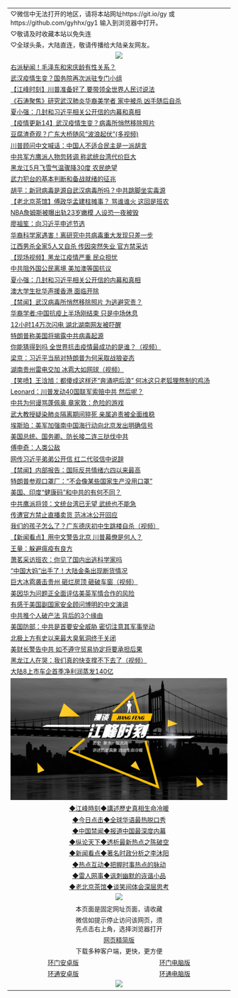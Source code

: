  <table>
 
<tr>
<td colspan="2" align=left>
♡微信中无法打开的地区，请将本站网址https://git.io/gy 或 https://github.com/gyhhx/gy1 输入到浏览器中打开。 
 </td>
</tr>
 <tr>
 <td colspan="2" align=left>
♡敬请及时收藏本站以免失连
 </td>
   <tr>
<td colspan="2" align=left>
♡全球头条，大陆直连，敬请传播给大陆亲友网友。
 </td>
</tr>
 
 <tr>
    <td colspan="2" align=center><img src="https://cdn.jsdelivr.net/gh/gyoupiodf/im1/%E7%BD%91%E9%97%A8%E6%96%B0%E9%97%BB1.jpg"></td>
 </tr>
<tr><td colspan="2" align="left"><a href="https://img.xdraf.store/?name=c1166962&key=ygwgqhhegmyfhual&from=gy">右派秘闻！毛泽东和宋庆龄有性关系？</a></td></tr>
<tr><td colspan="2" align="left"><a href="https://img.xdraf.store/?name=c1166902&key=ygwgqhhegmyfhual&from=gy">武汉疫情生变？国务院再次派驻专门小组</a></td></tr>
<tr><td colspan="2" align="left"><a href="https://img.xdraf.store/?name=c1166855&key=ygwgqhhegmyfhual&from=gy">【江峰时刻】川普准备好了 要带领全世界人民讨说法</a></td></tr>
<tr><td colspan="2" align="left"><a href="https://img.xdraf.store/?name=c1166945&key=ygwgqhhegmyfhual&from=gy">《石涛聚焦》研究武汉肺炎华裔美学者 家中被杀 凶手随后自杀</a></td></tr>
<tr><td colspan="2" align="left"><a href="https://img.xdraf.store/?name=c1166916&key=ygwgqhhegmyfhual&from=gy">夏小强：几封和习近平相关公开信的内幕和真相</a></td></tr>
<tr><td colspan="2" align="left"><a href="https://img.xdraf.store/?name=c1166082&key=ygwgqhhegmyfhual&from=gy">【疫情更新14】武汉疫情生变？病毒所悄然移除照片</a></td></tr>
<tr><td colspan="2" align="left"><a href="https://img.xdraf.store/?name=c1166917&key=ygwgqhhegmyfhual&from=gy">豆腐渣奇观？广东大桥随风“波浪起伏”(多视频)</a></td></tr>
<tr><td colspan="2" align="left"><a href="https://img.xdraf.store/?name=c1166853&key=ygwgqhhegmyfhual&from=gy">川普顾问中文喊话：中国人不适合民主是一派胡言</a></td></tr>
<tr><td colspan="2" align="left"><a href="https://img.xdraf.store/?name=c1166984&key=ygwgqhhegmyfhual&from=gy">中共军方鹰派人物忽转调 称武统台湾代价巨大</a></td></tr>
<tr><td colspan="2" align="left"><a href="https://img.xdraf.store/?name=c1166956&key=ygwgqhhegmyfhual&from=gy">黑龙江5月飞雪气温骤降30度 农民绝望</a></td></tr>
<tr><td colspan="2" align="left"><a href="https://img.xdraf.store/?name=c1166934&key=ygwgqhhegmyfhual&from=gy">武力犯台的基本判断和备战就绪的征兆</a></td></tr>
<tr><td colspan="2" align="left"><a href="https://img.xdraf.store/?name=c1166999&key=ygwgqhhegmyfhual&from=gy">胡平：新冠病毒是源自武汉病毒所吗？中共跳脚坐实毒源</a></td></tr>
<tr><td colspan="2" align="left"><a href="https://img.xdraf.store/?name=c1166918&key=ygwgqhhegmyfhual&from=gy">【老北京茶馆】傅政华孟建柱摊事？ 骂谁谁火 这回是班农</a></td></tr>
<tr><td colspan="2" align="left"><a href="https://img.xdraf.store/?name=c1166947&key=ygwgqhhegmyfhual&from=gy">NBA詹姆斯被曝出轨23岁嫩模 人设恐一夜被毁</a></td></tr>
<tr><td colspan="2" align="left"><a href="https://img.xdraf.store/?name=c1166960&key=ygwgqhhegmyfhual&from=gy">廖祖笙：向习近平申述节选</a></td></tr>
<tr><td colspan="2" align="left"><a href="https://img.xdraf.store/?name=c1166908&key=ygwgqhhegmyfhual&from=gy">华裔科学家遇害！离研究中共病毒重大发现只差一步</a></td></tr>
<tr><td colspan="2" align="left"><a href="https://img.xdraf.store/?name=c1166957&key=ygwgqhhegmyfhual&from=gy">江西男杀全家5人又自杀 传因突然失业 官方禁采访</a></td></tr>
<tr><td colspan="2" align="left"><a href="https://img.xdraf.store/?name=c1166943&key=ygwgqhhegmyfhual&from=gy">【现场视频】黑龙江疫情严重 民众担忧</a></td></tr>
<tr><td colspan="2" align="left"><a href="https://img.xdraf.store/?name=c1166948&key=ygwgqhhegmyfhual&from=gy">中共阻外国公民离境 美加澳等国抗议</a></td></tr>
<tr><td colspan="2" align="left"><a href="https://img.xdraf.store/?name=c1166996&key=ygwgqhhegmyfhual&from=gy">夏小强：几封和习近平相关公开信的内幕和真相</a></td></tr>
<tr><td colspan="2" align="left"><a href="https://img.xdraf.store/?name=c1166940&key=ygwgqhhegmyfhual&from=gy">澳大学生批华声援香港 面临开除</a></td></tr>
<tr><td colspan="2" align="left"><a href="https://img.xdraf.store/?name=c1166969&key=ygwgqhhegmyfhual&from=gy">【禁闻】武汉病毒所悄然移除照片 为逃避究责？</a></td></tr>
<tr><td colspan="2" align="left"><a href="https://img.xdraf.store/?name=c1166958&key=ygwgqhhegmyfhual&from=gy">华裔学者:中国抗疫上半场刚结束 只是中场休息</a></td></tr>
<tr><td colspan="2" align="left"><a href="https://img.xdraf.store/?name=c1166862&key=ygwgqhhegmyfhual&from=gy">12小时14万次闪电 湖北湖南网友被吓醒</a></td></tr>
<tr><td colspan="2" align="left"><a href="https://img.xdraf.store/?name=c1166980&key=ygwgqhhegmyfhual&from=gy">特朗普称美国将揭露中共病毒起源</a></td></tr>
<tr><td colspan="2" align="left"><a href="https://img.xdraf.store/?name=c1166993&key=ygwgqhhegmyfhual&from=gy">你能猜得到吗  全世界抗击疫情最成功的是谁？（视频）</a></td></tr>
<tr><td colspan="2" align="left"><a href="https://img.xdraf.store/?name=c1166997&key=ygwgqhhegmyfhual&from=gy">梁京：习近平当局对特朗普为何采取战狼姿态</a></td></tr>
<tr><td colspan="2" align="left"><a href="https://img.xdraf.store/?name=c1166901&key=ygwgqhhegmyfhual&from=gy">湖南贵州雷电交加 冰雹大如网球（视频）</a></td></tr>
<tr><td colspan="2" align="left"><a href="https://img.xdraf.store/?name=c1166998&key=ygwgqhhegmyfhual&from=gy">【笑喷】王浛旭：都傻成这样还“奔涌吧后浪” 何冰这只老狐狸熬制的鸡汤</a></td></tr>
<tr><td colspan="2" align="left"><a href="https://img.xdraf.store/?name=c1166907&key=ygwgqhhegmyfhual&from=gy">Leonard：川普发动40国联军索赔中共 然后呢？</a></td></tr>
<tr><td colspan="2" align="left"><a href="https://img.xdraf.store/?name=c1166852&key=ygwgqhhegmyfhual&from=gy">中共为何谩骂蓬佩奥 章家敦：危险的游戏</a></td></tr>
<tr><td colspan="2" align="left"><a href="https://img.xdraf.store/?name=c1166938&key=ygwgqhhegmyfhual&from=gy">武大教授疑染肺炎隔离期间猝死 亲属追责被全面维稳</a></td></tr>
<tr><td colspan="2" align="left"><a href="https://img.xdraf.store/?name=c1166981&key=ygwgqhhegmyfhual&from=gy">埃斯珀：美军加强南中国海行动向北京发出明确信号</a></td></tr>
<tr><td colspan="2" align="left"><a href="https://img.xdraf.store/?name=c1166946&key=ygwgqhhegmyfhual&from=gy">美国总统、国务卿、防长接二连三挞伐中共</a></td></tr>
<tr><td colspan="2" align="left"><a href="https://img.xdraf.store/?name=c1166905&key=ygwgqhhegmyfhual&from=gy">傅申奇：人类公敌</a></td></tr>
<tr><td colspan="2" align="left"><a href="https://img.xdraf.store/?name=c1166895&key=ygwgqhhegmyfhual&from=gy">网传习近平弟弟公开信 红二代驳信中说辞</a></td></tr>
<tr><td colspan="2" align="left"><a href="https://img.xdraf.store/?name=c1166959&key=ygwgqhhegmyfhual&from=gy">【禁闻】内部报告：国际反共情绪六四以来最高</a></td></tr>
<tr><td colspan="2" align="left"><a href="https://img.xdraf.store/?name=c1166983&key=ygwgqhhegmyfhual&from=gy">特朗普参观口罩厂：“不会像某些国家生产没用口罩”</a></td></tr>
<tr><td colspan="2" align="left"><a href="https://img.xdraf.store/?name=c1166949&key=ygwgqhhegmyfhual&from=gy">美国、印度“健康码”和中共的有何不同？</a></td></tr>
<tr><td colspan="2" align="left"><a href="https://img.xdraf.store/?name=c1166904&key=ygwgqhhegmyfhual&from=gy">中共鹰派将领：文统台湾已无望 武统也不能急</a></td></tr>
<tr><td colspan="2" align="left"><a href="https://img.xdraf.store/?name=c1166894&key=ygwgqhhegmyfhual&from=gy">传遭官方禁止直播卖货 范冰冰公开回应</a></td></tr>
<tr><td colspan="2" align="left"><a href="https://img.xdraf.store/?name=c1166900&key=ygwgqhhegmyfhual&from=gy">我们的孩子怎么了？广东德庆初中生跳楼自杀（视频）</a></td></tr>
<tr><td colspan="2" align="left"><a href="https://img.xdraf.store/?name=c1166881&key=ygwgqhhegmyfhual&from=gy">【新闻看点】用中文警告北京 川普幕僚是何人？</a></td></tr>
<tr><td colspan="2" align="left"><a href="https://img.xdraf.store/?name=c1166974&key=ygwgqhhegmyfhual&from=gy">王量：躲避瘟疫有良方</a></td></tr>
<tr><td colspan="2" align="left"><a href="https://img.xdraf.store/?name=c1166913&key=ygwgqhhegmyfhual&from=gy">萧茗采访班农：你见了国内出逃科学家吗</a></td></tr>
<tr><td colspan="2" align="left"><a href="https://img.xdraf.store/?name=c1166876&key=ygwgqhhegmyfhual&from=gy">“中国大妈”出手了！大陆金条出现断货情况</a></td></tr>
<tr><td colspan="2" align="left"><a href="https://img.xdraf.store/?name=c1166864&key=ygwgqhhegmyfhual&from=gy">巨大冰雹袭击贵州  砸烂房顶  砸破车窗（视频）</a></td></tr>
<tr><td colspan="2" align="left"><a href="https://img.xdraf.store/?name=c1166982&key=ygwgqhhegmyfhual&from=gy">美因华为问题正全面评估美英军情合作的风险</a></td></tr>
<tr><td colspan="2" align="left"><a href="https://img.xdraf.store/?name=c1167009&key=ygwgqhhegmyfhual&from=gy">有感于美国副国家安全顾问博明的中文演讲</a></td></tr>
<tr><td colspan="2" align="left"><a href="https://img.xdraf.store/?name=c1166882&key=ygwgqhhegmyfhual&from=gy">中共推个人破产法 背后的3个缘由</a></td></tr>
<tr><td colspan="2" align="left"><a href="https://img.xdraf.store/?name=c1166930&key=ygwgqhhegmyfhual&from=gy">美国防部：中共是首要安全威胁 密切注意其军事举动</a></td></tr>
<tr><td colspan="2" align="left"><a href="https://img.xdraf.store/?name=c1166922&key=ygwgqhhegmyfhual&from=gy">北极上方有史以来最大臭氧洞终于关闭</a></td></tr>
<tr><td colspan="2" align="left"><a href="https://img.xdraf.store/?name=c1166931&key=ygwgqhhegmyfhual&from=gy">美财长警告中共 如不遵守贸易协定将要承担后果</a></td></tr>
<tr><td colspan="2" align="left"><a href="https://img.xdraf.store/?name=c1167042&key=ygwgqhhegmyfhual&from=gy">黑龙江人在哭：我们真的快支撑不下去了（视频）</a></td></tr>
<tr><td colspan="2" align="left"><a href="https://img.xdraf.store/?name=c1166944&key=ygwgqhhegmyfhual&from=gy">大陆8上市车企首季净利润蒸发140亿</a></td></tr>
 <tr>
   <td colspan="2" align=center><img src="https://github.com/gyoupiodf/im1/blob/master/jf-1.jpg"></td>
  </tr>
   <tr>
   <td colspan="2" align=center> 
<a href="https://new.xsign.surf/oo.aspx?name=c922850&key=wuvfnsbmlgiqemgy&from=gy&tag=9877">◆江峰時刻◆講述歷史真相生命冷暖</a><br/>
    </td>
  </tr>
   <tr>
   <td colspan="2" align=center> 
<a href="https://new.xsign.surf/oo.aspx?name=c816850&key=wuvfnsbmlgiqemgy&from=gy&tag=9877">◆今日点击◆全球华语最热脱口秀</a><br/>
    </td>
  </tr>
  <tr>
  <td colspan="2" align=center>
<a href="https://new.xsign.surf/oo.aspx?name=c816860&key=wuvfnsbmlgiqemgy&from=gy&tag=99733110">◆中国禁闻◆报道中国最深度内幕</a><br/>
   </tr>
  <tr>
     <td colspan="2" align=center>
<a href="https://new.xsign.surf/oo.aspx?name=c816855&key=wuvfnsbmlgiqemgy&from=gy&tag=997110">◆纵论天下◆透析最新热点之陈破空</a><br/>
   </tr>
   <tr>
      <td colspan="2" align=center>
<a href="https://new.xsign.surf/oo.aspx?name=c838308&key=wuvfnsbmlgiqemgy&from=gy&tag=9973110">◆新闻看点◆著名时政分析之李沐阳</a><br/>
   </tr>
   <tr>
     <td colspan="2" align=center>
<a href="https://new.xsign.surf/oo.aspx?name=c816852&key=wuvfnsbmlgiqemgy&from=gy&tag=9733110">◆热点互动◆把握时事热点的脉动</a><br/>
   </tr>
   <tr>
      <td colspan="2" align=center>
<a href="https://new.xsign.surf/oo.aspx?name=c816694&key=wuvfnsbmlgiqemgy&from=gy&tag=93310">◆雷人网事◆讽刺幽默的诙谐小品</a><br/>
   </tr>
   <tr>
    <td colspan="2" align=center>
<a href="https://new.xsign.surf/oo.aspx?name=c816650&key=wuvfnsbmlgiqemgy&from=gy&tag=9973110">◆老北京茶馆◆谈笑间体会深层思考</a><br/>
   </tr>

  <tr>
    <td colspan="2" align="center"><img src="https://cdn.jsdelivr.net/gh/opipe/up/oGate65.jpg"/></td>
  </tr>
  <tr>
    <td colspan="2" align="center">本页面是固定网址页面，请收藏</td>
  <tr>
  <tr>
    <td colspan="2" align="center">微信如提示停止访问该网页，须<br/>先点击右上角，选择浏览器打开</td>
  <tr>
  <tr>
    <td colspan="2" align="center"><a href="https://gitcdn.xyz/cdn/otiny/up/master/show004.htm">网页精简版</a></td>
  </tr>
  <tr>
    <td colspan="2" align="center">下载多种客户端，更快，更方便</td>
  <tr>
  <tr>
    <td align="center"><a href="https://cdn.jsdelivr.net/gh/opipe/up/oGatea.apk">环门安卓版</a></td>
    <td align="center"><a href="https://cdn.jsdelivr.net/gh/opipe/up/oGate.zip">环门电脑版</a></td>
  </tr>
  <tr>
    <td align="center"><a href="https://cdn.jsdelivr.net/gh/opipe/up/oPipe.apk">环通安卓版</a></td>
    <td align="center"><a href="https://raw.githubusercontent.com/opipe/up/master/oPipe.zip">环通电脑版</a></td>
  </tr>
  <tr>
    <td colspan="2" align="center"><img src="https://cdn.jsdelivr.net/gh/opipe/up/oGate640.jpg"/></td>
  </tr>
</table>


